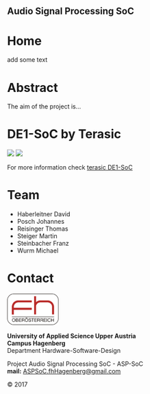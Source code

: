 ## Audio Signal Processing SoC

# Home

add some text

# Abstract

The aim of the project is...

# DE1-SoC by Terasic

<img src="http://www.terasic.com.tw/attachment/archive/836/image/image_71_thumb.jpg">

<img src="http://www.terasic.com.tw/attachment/archive/836/image/DE1-SoC_Layout_top_01-01.jpg">

For more information check [terasic DE1-SoC](http://www.terasic.com.tw/cgi-bin/page/archive.pl?Language=English&No=836 "Terasic Homepage")

# Team

- Haberleitner David
- Posch Johannes
- Reisinger Thomas
- Steiger Martin
- Steinbacher Franz
- Wurm Michael

# Contact

<img src="/Pictures/fhLogo.png" width="120" >

**University of Applied Science Upper Austria**  
**Campus Hagenberg**  
Department Hardware-Software-Design

Project Audio Signal Processing SoC - ASP-SoC  
**mail:** ASPSoC.fhHagenberg@gmail.com  

© 2017
